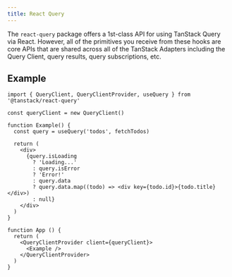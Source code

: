 ```yaml
---
title: React Query
---
```


The `react-query` package offers a 1st-class API for using TanStack Query via React. However, all of the primitives you receive from these hooks are core APIs that are shared across all of the TanStack Adapters including the Query Client, query results, query subscriptions, etc.

## Example

```tsx
import { QueryClient, QueryClientProvider, useQuery } from '@tanstack/react-query'

const queryClient = new QueryClient()

function Example() {
  const query = useQuery('todos', fetchTodos)

  return (
    <div>
      {query.isLoading
        ? 'Loading...'
        : query.isError
        ? 'Error!'
        : query.data
        ? query.data.map((todo) => <div key={todo.id}>{todo.title}</div>)
        : null}
    </div>
  )
}

function App () {
  return (
    <QueryClientProvider client={queryClient}>
      <Example />
    </QueryClientProvider>
  )
}
```

